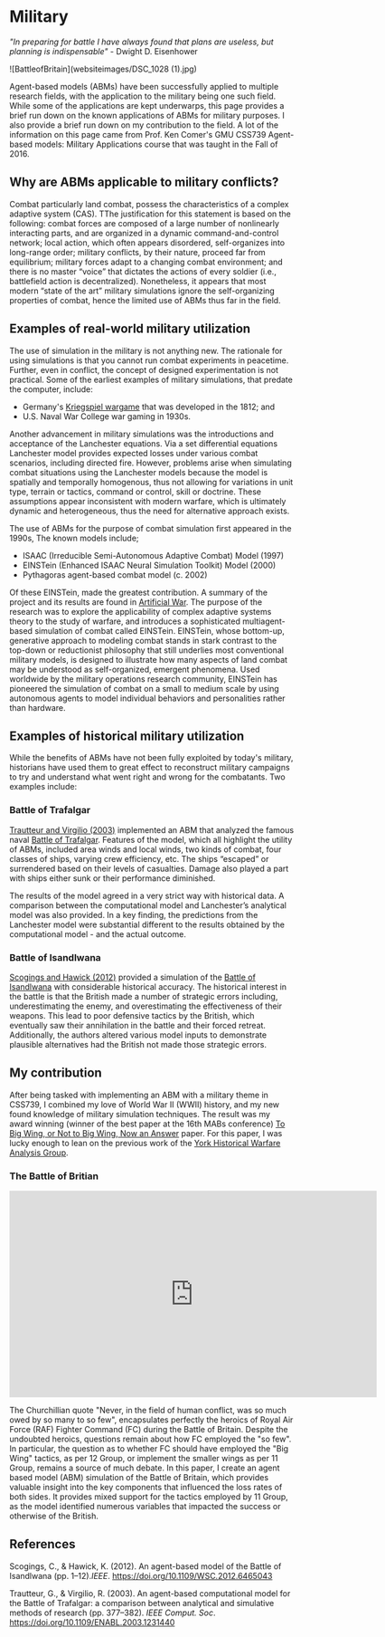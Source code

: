 # Military

_"In preparing for battle I have always found that plans are useless, but planning is indispensable"_ - Dwight D. Eisenhower

![BattleofBritain](websiteimages/DSC_1028 (1).jpg)

Agent-based models (ABMs) have been successfully applied to multiple research fields, with the application to the military being one such field. While some of the applications are kept underwarps, this page provides a brief run down on the known applications of ABMs for military purposes. I also provide a brief run down on my contribution to the field. A lot of the information on this page came from Prof. Ken Comer's GMU CSS739 Agent-based models: Military Applications course that was taught in the Fall of 2016.

## Why are ABMs applicable to military conflicts?

Combat particularly land combat, possess the characteristics of a complex adaptive system (CAS). TThe justification for this statement is based on the following: combat forces are composed of a large number of nonlinearly interacting parts, and are organized in a dynamic command-and-control network; local action, which often appears disordered, self-organizes into long-range order; military conflicts, by their nature, proceed far from equilibrium; military forces adapt to a changing combat environment; and there is no master “voice” that dictates the actions of every soldier (i.e., battlefield action is decentralized). Nonetheless, it appears that most modern “state of the art” military simulations ignore the self-organizing properties of combat, hence the limited use of ABMs thus far in the field.

## Examples of real-world military utilization

The use of simulation in the military is not anything new. The rationale for using simulations is that you cannot run combat experiments in peacetime. Further, even in conflict, the concept of designed experimentation is not practical. Some of the earliest examples of military simulations, that predate the computer, include:

  -  Germany's <a href="https://en.wikipedia.org/wiki/Kriegsspiel_(wargame)" target="blank">Kriegspiel wargame</a> that was developed in the 1812; and
  -  U.S. Naval War College war gaming in 1930s.
  
Another advancement in military simulations was the introductions and acceptance of the Lanchester equations. Via a set differential equations Lanchester model provides expected losses under various combat scenarios, including directed fire. However, problems arise when simulating combat situations using the Lanchester models because the model is spatially and temporally homogenous, thus not allowing for variations in unit type, terrain or tactics, command or control, skill or doctrine. These assumptions appear inconsistent with modern warfare, which is ultimately dynamic and heterogeneous, thus the need for alternative approach exists.
  
The use of ABMs for the purpose of combat simulation first appeared in the 1990s, The known models include;

   - ISAAC (Irreducible Semi-Autonomous Adaptive Combat) Model (1997) 
   - EINSTein (Enhanced ISAAC Neural Simulation Toolkit) Model (2000) 
   - Pythagoras agent-based combat model (c. 2002)
   
Of these EINSTein, made the greatest contribution. A summary of the project and its results are found in <a href="http://www.worldscientific.com/worldscibooks/10.1142/5531" target="blank">Artificial War</a>. The purpose of the research was to explore the applicability of complex adaptive systems theory to the study of warfare, and introduces a sophisticated multiagent-based simulation of combat called EINSTein. EINSTein, whose bottom-up, generative approach to modeling combat stands in stark contrast to the top-down or reductionist philosophy that still underlies most conventional military models, is designed to illustrate how many aspects of land combat may be understood as self-organized, emergent phenomena. Used worldwide by the military operations research community, EINSTein has pioneered the simulation of combat on a small to medium scale by using autonomous agents to model individual behaviors and personalities rather than hardware.

## Examples of historical military utilization

While the benefits of ABMs have not been fully exploited by today's military, historians have used them to great effect to reconstruct military campaigns to try and understand what went right and wrong for the combatants. Two examples include:

### Battle of Trafalgar

[Trautteur and Virgilio (2003)](papers/Trautteur2003.pdf) implemented an ABM that analyzed the famous naval <a href="https://en.wikipedia.org/wiki/Battle_of_Trafalgar" target="blank">Battle of Trafalgar</a>. Features of the model, which all highlight the utility of ABMs, included area winds and local winds, two kinds of combat, four classes of ships, varying crew efficiency, etc. The ships “escaped” or surrendered based on their levels of casualties. Damage also played a part with ships either sunk or their performance diminished.

The results of the model agreed in a very strict way with historical data. A comparison between the computational model and Lanchester’s analytical model was also provided. In a key finding, the predictions from the Lanchester model were substantial different to the results obtained by the computational model - and the actual outcome. 

### Battle of Isandlwana

[Scogings and Hawick (2012)](papers/Scogings2012.pdf) provided a simulation of the <a href="https://en.wikipedia.org/wiki/Battle_of_Isandlwana" target="blank">Battle of Isandlwana</a> with considerable historical accuracy.  The historical interest in the battle is that the British made a number of strategic errors including, underestimating the enemy, and overestimating the effectiveness of their weapons. This lead to poor defensive tactics by the British, which eventually saw their annihilation in the battle and their forced retreat. Additionally, the authors altered various model inputs to demonstrate plausible alternatives had the British not made those strategic errors.

## My contribution

After being tasked with implementing an ABM with a military theme in CSS739, I combined my love of World War II (WWII) history, and my new found knowledge of military simulation techniques. The result was my award winning (winner of the best paper at the 16th MABs conference) <a href="https://link.springer.com/chapter/10.1007/978-3-319-46882-2_5" target="blank">To Big Wing, or Not to Big Wing, Now an Answer</a> paper. For this paper, I was lucky enough to lean on the previous work of the <a href="http://www-users.york.ac.uk/~nm15/ynt/YHWAG.html" target="blank">York Historical Warfare Analysis Group</a>.

### The Battle of Britian

<iframe width="650" height="365" src="https://www.youtube.com/embed/CkKZSvwvY3w" frameborder="0" gesture="media" allowfullscreen></iframe>

The Churchillian quote "Never, in the field of human conflict, was so much owed by so many to so few", encapsulates perfectly the heroics of Royal Air Force (RAF) Fighter Command (FC) during the Battle of Britain. Despite the undoubted heroics, questions remain about how FC employed the "so few". In particular, the question as to whether FC should have employed the "Big Wing" tactics, as per 12 Group, or implement the smaller wings as per 11 Group, remains a source of much debate. In this paper, I create an agent based model (ABM) simulation of the Battle of Britain, which provides valuable insight into the key components that influenced the loss rates of both sides. It provides mixed support for the tactics employed by 11 Group, as the model identified numerous variables that impacted the success or otherwise of the British.

## References
Scogings, C., & Hawick, K. (2012). An agent-based model of the Battle of Isandlwana (pp. 1–12)._IEEE_. 
<a href="https://doi.org/10.1109/WSC.2012.6465043" target="blank">https://doi.org/10.1109/WSC.2012.6465043</a>

Trautteur, G., & Virgilio, R. (2003). An agent-based computational model for the Battle of Trafalgar: a comparison between analytical and simulative methods of research (pp. 377–382). _IEEE Comput. Soc_. <a href="https://doi.org/10.1109/ENABL.2003.1231440" target="blank">https://doi.org/10.1109/ENABL.2003.1231440</a>


